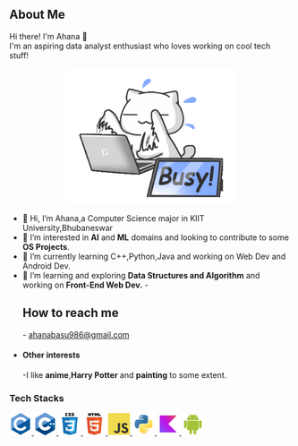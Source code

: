 ## About Me
Hi there! I'm Ahana 👋  
I'm an aspiring data analyst enthusiast who loves working on cool tech stuff!
<p align="center">
<img src="https://raw.githubusercontent.com/Ahana19/Ahana19/refs/heads/main/cat.gif" width="300">
</p>

- 👋 Hi, I’m Ahana,a Computer Science major in KIIT University,Bhubaneswar
- 👀 I’m interested in <b>AI</b> and <b>ML</b> domains and looking to contribute to some <b>OS Projects</b>.
- 🌱 I’m currently learning C++,Python,Java and working on Web Dev and Android Dev.
- 💞️ I’m learning and exploring <b>Data Structures and Algorithm</b> and working on <b>Front-End Web Dev.</b>
-<h2>How to reach me</h2> - ahanabasu986@gmail.com 
- <h4>Other interests</h4>-I like <b>anime</b>,<b>Harry Potter</b> and <b>painting</b> to some extent.
<!---
Ahana19/Ahana19 is a ✨ special ✨ repository because its `README.md` (this file) appears on your GitHub profile.
You can click the Preview link to take a look at your changes.
--->
<h3 align="left">Tech Stacks</h3>
<a href="https://www.w3schools.com/c/" target="_blank" rel="nonreferrer"><img src="https://raw.githubusercontent.com/devicons/devicon/master/icons/c/c-original.svg" alt="c" width="40" height="40"/> </a>
<a href="https://www.w3schools.com/cpp/" target="_blank" rel="noreferrer"> <img src="https://raw.githubusercontent.com/devicons/devicon/master/icons/cplusplus/cplusplus-original.svg" alt="cplusplus" width="40" height="40"/> </a>
<a href="https://www.w3schools.com/css/" target="_blank" rel="noreferrer"> <img src="https://raw.githubusercontent.com/devicons/devicon/master/icons/css3/css3-original-wordmark.svg" alt="css3" width="40" height="40"/> </a>
<a href="https://www.w3.org/html/" target="_blank" rel="noreferrer"> <img src="https://raw.githubusercontent.com/devicons/devicon/master/icons/html5/html5-original-wordmark.svg" alt="html5" width="40" height="40"/> </a> 
<a href="https://developer.mozilla.org/en-US/docs/Web/JavaScript" target="_blank" rel="noreferrer"> <img src="https://raw.githubusercontent.com/devicons/devicon/master/icons/javascript/javascript-original.svg" alt="javascript" width="40" height="40"/> </a>
<a href="https://www.w3schools.com/python/" target="_blank" rel="nonreferrer"><img src="https://raw.githubusercontent.com/devicons/devicon/master/icons/python/python-original.svg" alt="python" width="40" height="40"/> </a>
<a href="https://www.w3schools.com/kotlin/" target="_blank" rel="nonreferrer"><img src="https://raw.githubusercontent.com/devicons/devicon/master/icons/kotlin/kotlin-original.svg" alt="kotlin" width="40" height="40"/> </a>
<a href="https://developer.android.com/courses/android-basics-kotlin/course" target="_blank" rel="nonreferrer"><img src="https://raw.githubusercontent.com/devicons/devicon/master/icons/android/android-original.svg" alt="android" width="40" height="40"/> </a>

